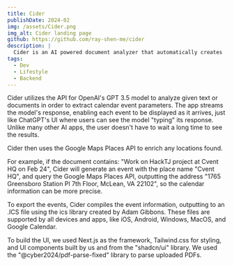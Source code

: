 ```yaml
---
title: Cider
publishDate: 2024-02
img: /assets/Cider.png
img_alt: Cider landing page
github: https://github.com/ray-shen-me/cider
description: |
  Cider is an AI powered document analyzer that automatically creates .ICS calendar files with titles, dates, descriptions, locations, attendees, and more. Won Best Lifestyle Hack at HackTJ 11.0!
tags:
  - Dev
  - Lifestyle
  - Backend
---
```


Cider utilizes the API for OpenAI's GPT 3.5 model to analyze given text or documents in order to extract calendar event parameters. The app streams the model's response, enabling each event to be displayed as it arrives, just like ChatGPT's UI where users can see the model "typing" its response. Unlike many other AI apps, the user doesn't have to wait a long time to see the results.

Cider then uses the Google Maps Places API to enrich any locations found.

For example, if the document contains: "Work on HackTJ project at Cvent HQ on Feb 24", Cider will generate an event with the place name "Cvent HQ", and query the Google Maps Places API, outputting the address "1765 Greensboro Station Pl 7th Floor, McLean, VA 22102", so the calendar information can be more precise.

To export the events, Cider compiles the event information, outputting to an .ICS file using the ics library created by Adam Gibbons. These files are supported by all devices and apps, like iOS, Android, Windows, MacOS, and Google Calendar.

To build the UI, we used Next.js as the framework, Tailwind.css for styling, and UI components built by us and from the "shadcn/ui" library. We used the "@cyber2024/pdf-parse-fixed" library to parse uploaded PDFs.